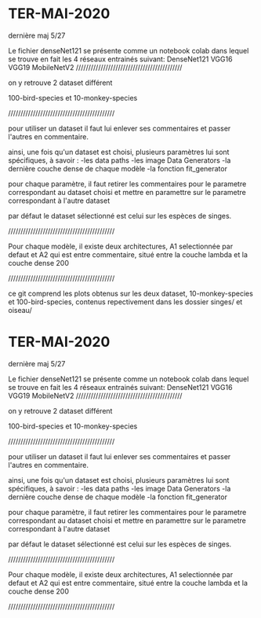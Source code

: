 # TER-MAI-2020
dernière maj 5/27

Le fichier denseNet121 se présente comme un notebook colab dans lequel se trouve en fait les 4 réseaux entrainés suivant:
DenseNet121
VGG16
VGG19
MobileNetV2
///////////////////////////////////////////

on y retrouve 2 dataset différent

100-bird-species
et
10-monkey-species

///////////////////////////////////////////

pour utiliser un dataset il faut lui enlever ses commentaires et passer l'autres en commentaire.

ainsi, une fois qu'un dataset est choisi, plusieurs paramètres lui sont spécifiques, à savoir :
-les data paths
-les image Data Generators
-la dernière couche dense de chaque modèle
-la fonction fit_generator

pour chaque paramètre, il faut retirer les commentaires pour le parametre correspondant au dataset choisi et mettre en paramettre sur le parametre correspondant à l'autre dataset

par défaut le dataset sélectionné est celui sur les espèces de singes.

///////////////////////////////////////////

Pour chaque modèle, il existe deux architectures, A1 selectionnée par defaut et A2 qui est entre commentaire, situé entre la couche lambda et la couche dense 200

///////////////////////////////////////////

ce git comprend les plots obtenus sur les deux dataset, 10-monkey-species et 100-bird-species, contenus repectivement dans les dossier singes/ et oiseau/

# TER-MAI-2020
dernière maj 5/27

Le fichier denseNet121 se présente comme un notebook colab dans lequel se trouve en fait les 4 réseaux entrainés suivant:
DenseNet121
VGG16
VGG19
MobileNetV2
///////////////////////////////////////////

on y retrouve 2 dataset différent

100-bird-species
et
10-monkey-species

///////////////////////////////////////////

pour utiliser un dataset il faut lui enlever ses commentaires et passer l'autres en commentaire.

ainsi, une fois qu'un dataset est choisi, plusieurs paramètres lui sont spécifiques, à savoir :
-les data paths
-les image Data Generators
-la dernière couche dense de chaque modèle
-la fonction fit_generator

pour chaque paramètre, il faut retirer les commentaires pour le parametre correspondant au dataset choisi et mettre en paramettre sur le parametre correspondant à l'autre dataset

par défaut le dataset sélectionné est celui sur les espèces de singes.

///////////////////////////////////////////

Pour chaque modèle, il existe deux architectures, A1 selectionnée par defaut et A2 qui est entre commentaire, situé entre la couche lambda et la couche dense 200

///////////////////////////////////////////
